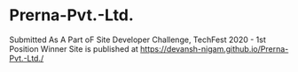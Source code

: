 # Prerna-Pvt.-Ltd.
Submitted As A Part oF Site Developer Challenge, TechFest 2020 - 1st Position Winner
Site is published at https://devansh-nigam.github.io/Prerna-Pvt.-Ltd./
